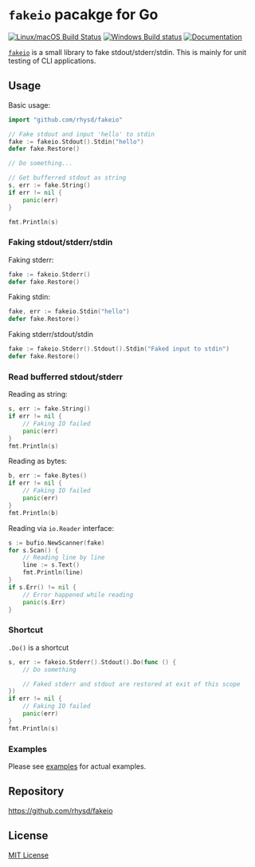 `fakeio` pacakge for Go
=======================
[![Linux/macOS Build Status](https://travis-ci.org/rhysd/fakeio.svg?branch=master)](https://travis-ci.org/rhysd/fakeio)
[![Windows Build status](https://ci.appveyor.com/api/projects/status/5b9t6932m5dt2e23/branch/master?svg=true)](https://ci.appveyor.com/project/rhysd/fakeio/branch/master)
[![Documentation](https://godoc.org/github.com/rhysd/fakeio?status.svg)](http://godoc.org/github.com/rhysd/fakeio)

[`fakeio`](https://godoc.org/github.com/rhysd/fakeio) is a small library to fake stdout/stderr/stdin.
This is mainly for unit testing of CLI applications.

## Usage

Basic usage:

```go
import "github.com/rhysd/fakeio"

// Fake stdout and input 'hello' to stdin
fake := fakeio.Stdout().Stdin("hello")
defer fake.Restore()

// Do something...

// Get bufferred stdout as string
s, err := fake.String()
if err != nil {
    panic(err)
}

fmt.Println(s)
```

### Faking stdout/stderr/stdin

Faking stderr:

```go
fake := fakeio.Stderr()
defer fake.Restore()
```

Faking stdin:

```go
fake, err := fakeio.Stdin("hello")
defer fake.Restore()
```

Faking stderr/stdout/stdin

```go
fake := fakeio.Stderr().Stdout().Stdin("Faked input to stdin")
defer fake.Restore()
```

### Read bufferred stdout/stderr

Reading as string:

```go
s, err := fake.String()
if err != nil {
    // Faking IO failed
    panic(err)
}
fmt.Println(s)
```

Reading as bytes:

```go
b, err := fake.Bytes()
if err != nil {
    // Faking IO failed
    panic(err)
}
fmt.Println(b)
```

Reading via `io.Reader` interface:

```go
s := bufio.NewScanner(fake)
for s.Scan() {
    // Reading line by line
    line := s.Text()
    fmt.Println(line)
}
if s.Err() != nil {
    // Error happened while reading
    panic(s.Err)
}
```

### Shortcut

`.Do()` is a shortcut

```go
s, err := fakeio.Stderr().Stdout().Do(func () {
    // Do something

    // Faked stderr and stdout are restored at exit of this scope
})
if err != nil {
    // Faking IO failed
    panic(err)
}
fmt.Println(s)
```

### Examples

Please see [examples](example/example_test.go) for actual examples.

## Repository

https://github.com/rhysd/fakeio

## License

[MIT License](LICENSE.txt)

